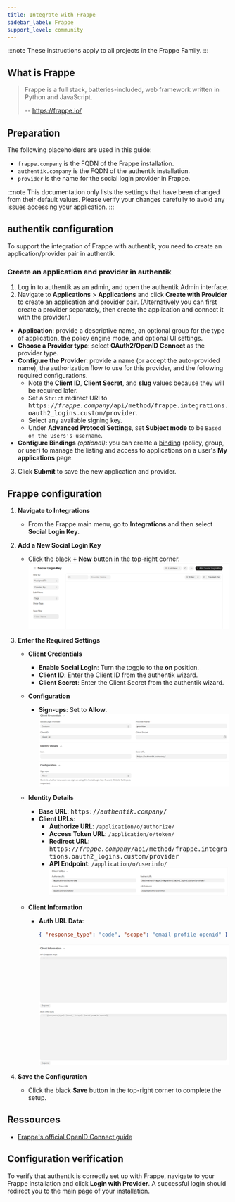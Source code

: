 ```yaml
---
title: Integrate with Frappe
sidebar_label: Frappe
support_level: community
---
```


:::note
These instructions apply to all projects in the Frappe Family.
:::

## What is Frappe

> Frappe is a full stack, batteries-included, web framework written in Python and JavaScript.
>
> -- https://frappe.io/

## Preparation

The following placeholders are used in this guide:

- `frappe.company` is the FQDN of the Frappe installation.
- `authentik.company` is the FQDN of the authentik installation.
- `provider` is the name for the social login provider in Frappe.

:::note
This documentation only lists the settings that have been changed from their default values. Please verify your changes carefully to avoid any issues accessing your application.
:::

## authentik configuration

To support the integration of Frappe with authentik, you need to create an application/provider pair in authentik.

### Create an application and provider in authentik

1. Log in to authentik as an admin, and open the authentik Admin interface.
2. Navigate to **Applications** > **Applications** and click **Create with Provider** to create an application and provider pair. (Alternatively you can first create a provider separately, then create the application and connect it with the provider.)

- **Application**: provide a descriptive name, an optional group for the type of application, the policy engine mode, and optional UI settings.
- **Choose a Provider type**: select **OAuth2/OpenID Connect** as the provider type.
- **Configure the Provider**: provide a name (or accept the auto-provided name), the authorization flow to use for this provider, and the following required configurations.
    - Note the **Client ID**, **Client Secret**, and **slug** values because they will be required later.
    - Set a `Strict` redirect URI to <kbd>https://<em>frappe.company</em>/api/method/frappe.integrations.oauth2_logins.custom/provider</kbd>.
    - Select any available signing key.
    - Under **Advanced Protocol Settings**, set **Subject mode** to be `Based on the Users's username`.
- **Configure Bindings** _(optional)_: you can create a [binding](/docs/add-secure-apps/flows-stages/bindings/) (policy, group, or user) to manage the listing and access to applications on a user's **My applications** page.

3. Click **Submit** to save the new application and provider.

## Frappe configuration

1. **Navigate to Integrations**

    - From the Frappe main menu, go to **Integrations** and then select **Social Login Key**.

2. **Add a New Social Login Key**

    - Click the black **+ New** button in the top-right corner.
      ![](./frappe1.png)

3. **Enter the Required Settings**

    - **Client Credentials**

        - **Enable Social Login**: Turn the toggle to the **on** position.
        - **Client ID**: Enter the Client ID from the authentik wizard.
        - **Client Secret**: Enter the Client Secret from the authentik wizard.

    - **Configuration**

        - **Sign-ups**: Set to **Allow**.
          ![](./frappe2.png)

    - **Identity Details**

        - **Base URL**: <kbd>https://<em>authentik.company</em>/</kbd>
        - **Client URLs**:
            - **Authorize URL**: `/application/o/authorize/`
            - **Access Token URL**: `/application/o/token/`
            - **Redirect URL**: <kbd>https://<em>frappe.company</em>/api/method/frappe.integrations.oauth2_logins.custom/provider</kbd>
            - **API Endpoint**: `/application/o/userinfo/`
              ![](./frappe3.png)

    - **Client Information**
        - **Auth URL Data**:
            ```json
            { "response_type": "code", "scope": "email profile openid" }
            ```
            ![](./frappe4.png)

4. **Save the Configuration**
    - Click the black **Save** button in the top-right corner to complete the setup.

## Ressources

- [Frappe's official OpenID Connect guide](https://docs.frappe.io/framework/user/en/guides/integration/openid_connect_and_frappe_social_login)

## Configuration verification

To verify that authentik is correctly set up with Frappe, navigate to your Frappe installation and click **Login with Provider**. A successful login should redirect you to the main page of your installation.

